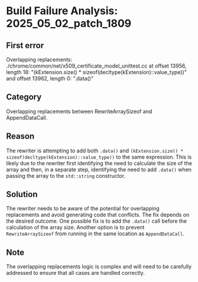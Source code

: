 # Build Failure Analysis: 2025_05_02_patch_1809

## First error

Overlapping replacements: ./chrome/common/net/x509_certificate_model_unittest.cc at offset 13956, length 18: "(kExtension.size() * sizeof(decltype(kExtension)::value_type))" and offset 13962, length 0: ".data()"

## Category
Overlapping replacements between RewriteArraySizeof and AppendDataCall.

## Reason
The rewriter is attempting to add both `.data()` and `(kExtension.size() * sizeof(decltype(kExtension)::value_type))` to the same expression. This is likely due to the rewriter first identifying the need to calculate the size of the array and then, in a separate step, identifying the need to add `.data()` when passing the array to the `std::string` constructor.

## Solution
The rewriter needs to be aware of the potential for overlapping replacements and avoid generating code that conflicts. The fix depends on the desired outcome. One possible fix is to add the `.data()` call before the calculation of the array size. Another option is to prevent `RewriteArraySizeof` from running in the same location as `AppendDataCall`.

## Note
The overlapping replacements logic is complex and will need to be carefully addressed to ensure that all cases are handled correctly.